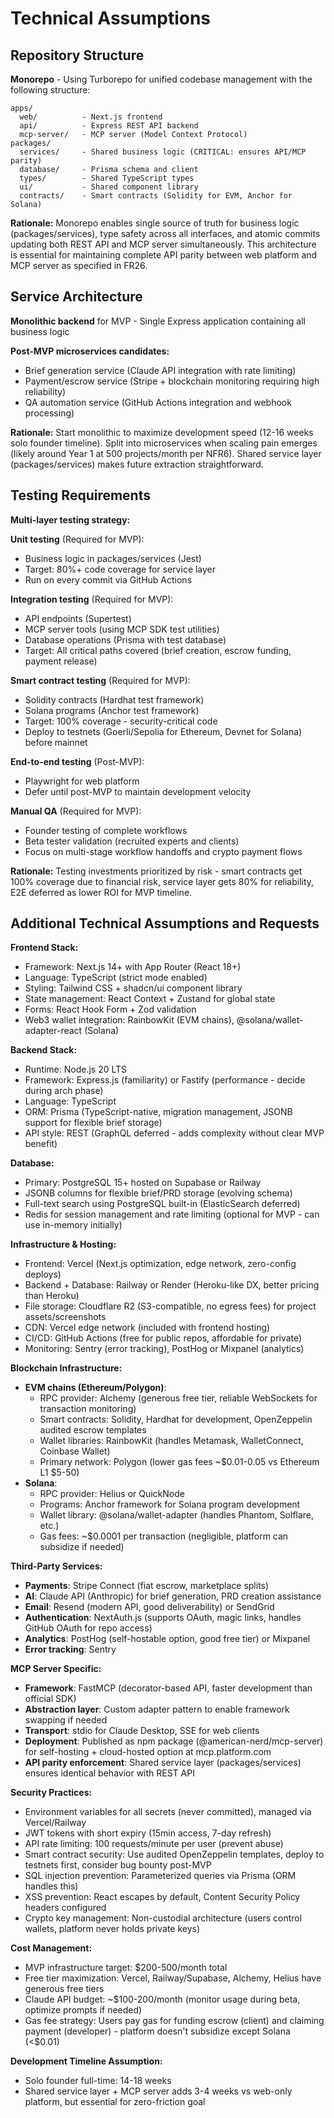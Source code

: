 # Technical Assumptions

## Repository Structure

**Monorepo** - Using Turborepo for unified codebase management with the following structure:

```
apps/
  web/          - Next.js frontend
  api/          - Express REST API backend
  mcp-server/   - MCP server (Model Context Protocol)
packages/
  services/     - Shared business logic (CRITICAL: ensures API/MCP parity)
  database/     - Prisma schema and client
  types/        - Shared TypeScript types
  ui/           - Shared component library
  contracts/    - Smart contracts (Solidity for EVM, Anchor for Solana)
```

**Rationale:** Monorepo enables single source of truth for business logic (packages/services), type safety across all interfaces, and atomic commits updating both REST API and MCP server simultaneously. This architecture is essential for maintaining complete API parity between web platform and MCP server as specified in FR26.

## Service Architecture

**Monolithic backend** for MVP - Single Express application containing all business logic

**Post-MVP microservices candidates:**
- Brief generation service (Claude API integration with rate limiting)
- Payment/escrow service (Stripe + blockchain monitoring requiring high reliability)
- QA automation service (GitHub Actions integration and webhook processing)

**Rationale:** Start monolithic to maximize development speed (12-16 weeks solo founder timeline). Split into microservices when scaling pain emerges (likely around Year 1 at 500 projects/month per NFR6). Shared service layer (packages/services) makes future extraction straightforward.

## Testing Requirements

**Multi-layer testing strategy:**

**Unit testing** (Required for MVP):
- Business logic in packages/services (Jest)
- Target: 80%+ code coverage for service layer
- Run on every commit via GitHub Actions

**Integration testing** (Required for MVP):
- API endpoints (Supertest)
- MCP server tools (using MCP SDK test utilities)
- Database operations (Prisma with test database)
- Target: All critical paths covered (brief creation, escrow funding, payment release)

**Smart contract testing** (Required for MVP):
- Solidity contracts (Hardhat test framework)
- Solana programs (Anchor test framework)
- Target: 100% coverage - security-critical code
- Deploy to testnets (Goerli/Sepolia for Ethereum, Devnet for Solana) before mainnet

**End-to-end testing** (Post-MVP):
- Playwright for web platform
- Defer until post-MVP to maintain development velocity

**Manual QA** (Required for MVP):
- Founder testing of complete workflows
- Beta tester validation (recruited experts and clients)
- Focus on multi-stage workflow handoffs and crypto payment flows

**Rationale:** Testing investments prioritized by risk - smart contracts get 100% coverage due to financial risk, service layer gets 80% for reliability, E2E deferred as lower ROI for MVP timeline.

## Additional Technical Assumptions and Requests

**Frontend Stack:**
- Framework: Next.js 14+ with App Router (React 18+)
- Language: TypeScript (strict mode enabled)
- Styling: Tailwind CSS + shadcn/ui component library
- State management: React Context + Zustand for global state
- Forms: React Hook Form + Zod validation
- Web3 wallet integration: RainbowKit (EVM chains), @solana/wallet-adapter-react (Solana)

**Backend Stack:**
- Runtime: Node.js 20 LTS
- Framework: Express.js (familiarity) or Fastify (performance - decide during arch phase)
- Language: TypeScript
- ORM: Prisma (TypeScript-native, migration management, JSONB support for flexible brief storage)
- API style: REST (GraphQL deferred - adds complexity without clear MVP benefit)

**Database:**
- Primary: PostgreSQL 15+ hosted on Supabase or Railway
- JSONB columns for flexible brief/PRD storage (evolving schema)
- Full-text search using PostgreSQL built-in (ElasticSearch deferred)
- Redis for session management and rate limiting (optional for MVP - can use in-memory initially)

**Infrastructure & Hosting:**
- Frontend: Vercel (Next.js optimization, edge network, zero-config deploys)
- Backend + Database: Railway or Render (Heroku-like DX, better pricing than Heroku)
- File storage: Cloudflare R2 (S3-compatible, no egress fees) for project assets/screenshots
- CDN: Vercel edge network (included with frontend hosting)
- CI/CD: GitHub Actions (free for public repos, affordable for private)
- Monitoring: Sentry (error tracking), PostHog or Mixpanel (analytics)

**Blockchain Infrastructure:**
- **EVM chains (Ethereum/Polygon)**:
  - RPC provider: Alchemy (generous free tier, reliable WebSockets for transaction monitoring)
  - Smart contracts: Solidity, Hardhat for development, OpenZeppelin audited escrow templates
  - Wallet libraries: RainbowKit (handles Metamask, WalletConnect, Coinbase Wallet)
  - Primary network: Polygon (lower gas fees ~$0.01-0.05 vs Ethereum L1 $5-50)
- **Solana**:
  - RPC provider: Helius or QuickNode
  - Programs: Anchor framework for Solana program development
  - Wallet library: @solana/wallet-adapter (handles Phantom, Solflare, etc.)
  - Gas fees: ~$0.0001 per transaction (negligible, platform can subsidize if needed)

**Third-Party Services:**
- **Payments**: Stripe Connect (fiat escrow, marketplace splits)
- **AI**: Claude API (Anthropic) for brief generation, PRD creation assistance
- **Email**: Resend (modern API, good deliverability) or SendGrid
- **Authentication**: NextAuth.js (supports OAuth, magic links, handles GitHub OAuth for repo access)
- **Analytics**: PostHog (self-hostable option, good free tier) or Mixpanel
- **Error tracking**: Sentry

**MCP Server Specific:**
- **Framework**: FastMCP (decorator-based API, faster development than official SDK)
- **Abstraction layer**: Custom adapter pattern to enable framework swapping if needed
- **Transport**: stdio for Claude Desktop, SSE for web clients
- **Deployment**: Published as npm package (@american-nerd/mcp-server) for self-hosting + cloud-hosted option at mcp.platform.com
- **API parity enforcement**: Shared service layer (packages/services) ensures identical behavior with REST API

**Security Practices:**
- Environment variables for all secrets (never committed), managed via Vercel/Railway
- JWT tokens with short expiry (15min access, 7-day refresh)
- API rate limiting: 100 requests/minute per user (prevent abuse)
- Smart contract security: Use audited OpenZeppelin templates, deploy to testnets first, consider bug bounty post-MVP
- SQL injection prevention: Parameterized queries via Prisma (ORM handles this)
- XSS prevention: React escapes by default, Content Security Policy headers configured
- Crypto key management: Non-custodial architecture (users control wallets, platform never holds private keys)

**Cost Management:**
- MVP infrastructure target: $200-500/month total
- Free tier maximization: Vercel, Railway/Supabase, Alchemy, Helius have generous free tiers
- Claude API budget: ~$100-200/month (monitor usage during beta, optimize prompts if needed)
- Gas fee strategy: Users pay gas for funding escrow (client) and claiming payment (developer) - platform doesn't subsidize except Solana (<$0.01)

**Development Timeline Assumption:**
- Solo founder full-time: 14-18 weeks
- Shared service layer + MCP server adds 3-4 weeks vs web-only platform, but essential for zero-friction goal
